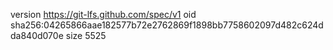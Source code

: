 version https://git-lfs.github.com/spec/v1
oid sha256:04265866aae182577b72e2762869f1898bb7758602097d482c624dda840d070e
size 5525
